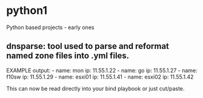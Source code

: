 # python1
Python based projects - early ones

dnsparse: tool used to parse and reformat named zone files into .yml files.
--------

 EXAMPLE output: 
          - name:  mon
            ip:  11.55.1.22
          - name:  go
            ip:  11.55.1.27
          - name:  f10sw
            ip:  11.55.1.29
          - name:  esxi01
            ip:  11.55.1.41
          - name:  esxi02
            ip:  11.55.1.42 

 This can now be read directly into your bind playbook or just cut/paste.
